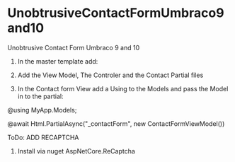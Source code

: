 # UnobtrusiveContactFormUmbraco9and10
Unobtrusive Contact Form Umbraco 9  and 10  


1) In the master template add:

<script src="https://ajax.aspnetcdn.com/ajax/jQuery/jquery-3.6.0.js"></script>
<script src="https://ajax.aspnetcdn.com/ajax/jquery.validate/1.16.0/jquery.validate.min.js"></script>
<script src="https://ajax.aspnetcdn.com/ajax/jquery.validation.unobtrusive/3.2.6/jquery.validate.unobtrusive.min.js"></script>

2) Add the View Model, The Controler and the Contact Partial files

3) In the Contact form View add a Using to the Models and pass the Model in to the partial:

@using MyApp.Models;

@await Html.PartialAsync("_contactForm", new ContactFormViewModel())


ToDo:  ADD RECAPTCHA

1) Install via nuget AspNetCore.ReCaptcha
